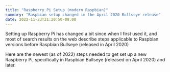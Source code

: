 ```yaml
---
title: "Raspberry Pi Setup (modern Raspbian)"
summary: "Raspbian setup changed in the April 2020 Bullseye release"
date: 2022-11-23T21:20:50-08:00
---
```


Setting up Raspberry Pi has changed a bit since when I first used it, and most of search results on the web describe steps applicable to Raspbian versions before Raspbian Bullseye (released in April 2020)

Here are the newest (as of 2022) steps needed to get set up a new Raspberry Pi, specifically in Raspbian Bullseye (released  on April 2020) and later.


